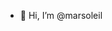 - 👋 Hi, I’m @marsoleil
<!---- 👀 I’m interested in ...
- 🌱 I’m currently learning ...
- 💞️ I’m looking to collaborate on ...
- 📫 How to reach me ...
--->
<!---
marsoleil/marsoleil is a ✨ special ✨ repository because its `README.md` (this file) appears on your GitHub profile.
You can click the Preview link to take a look at your changes.
--->
